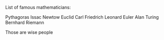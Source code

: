 List of famous mathematicians:

Pythagoras
Issac Newtow
Euclid
Carl Friedrich 
Leonard Euler 
Alan Turing 
Bernhard Riemann 


Those are wise people
